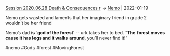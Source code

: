 ---
---

[Session 2020.06.28 Death & Consequences r](TheWik-main/sessions/notes_matteo_brianedit/Session%202020.06.28%20Death%20&%20Consequences%20r.md) -> [Nemo](../people/Nemo.md) | 2022-01-19


Nemo gets wasted and laments that her imaginary friend in grade 2 wouldn’t be her friend

Nemo’s dad is ‘**god of the forest**’ -- urk takes her to bed. “**The forest moves cause it has legs and it walks around**, you’ll never find it!”

#nemo #Gods #forest #MovingForest